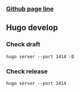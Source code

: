 ### [Github page line](https://tinghaolai.github.io/)

## Hugo develop

### Check draft
`hugo server --port 1414 -D`

### Check release
`hugo server --port 1414`